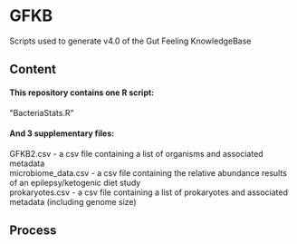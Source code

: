 # GFKB
Scripts used to generate v4.0 of the Gut Feeling KnowledgeBase

## Content
#### This repository contains one R script:
"BacteriaStats.R" <br>

#### And 3 supplementary files:
GFKB2.csv - a csv file containing a list of organisms and associated metadata <br>
microbiome_data.csv - a csv file containing the relative abundance results of an epilepsy/ketogenic diet study<br>
prokaryotes.csv - a csv file containing a list of prokaryotes and associated metadata (including genome size)<br>

## Process
